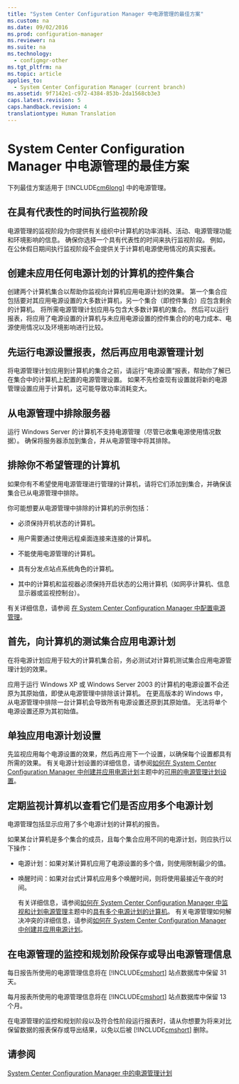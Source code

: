 ```yaml
---
title: "System Center Configuration Manager 中电源管理的最佳方案"
ms.custom: na
ms.date: 09/02/2016
ms.prod: configuration-manager
ms.reviewer: na
ms.suite: na
ms.technology: 
  - configmgr-other
ms.tgt_pltfrm: na
ms.topic: article
applies_to: 
  - System Center Configuration Manager (current branch)
ms.assetid: 9f7142e1-c972-4384-853b-2da1568cb3e3
caps.latest.revision: 5
caps.handback.revision: 4
translationtype: Human Translation
---
```

# System Center Configuration Manager 中电源管理的最佳方案
下列最佳方案适用于 [!INCLUDE[cm6long](../LocTest/includes/cm6long_md.md)] 中的电源管理。  
  
## 在具有代表性的时间执行监视阶段  
 电源管理的监视阶段为你提供有关组织中计算机的功率消耗、活动、电源管理功能和环境影响的信息。 确保你选择一个具有代表性的时间来执行监视阶段。 例如，在公休假日期间执行监视阶段不会提供关于计算机电源使用情况的真实报表。  
  
## 创建未应用任何电源计划的计算机的控件集合  
 创建两个计算机集合以帮助你监视向计算机应用电源计划的效果。 第一个集合应包括要对其应用电源设置的大多数计算机，另一个集合（即控件集合）应包含剩余的计算机。 将所需电源管理计划应用与包含大多数计算机的集合。 然后可以运行报表，将应用了电源设置的计算机与未应用电源设置的控件集合的的电力成本、电源使用情况以及环境影响进行比较。  
  
## 先运行电源设置报表，然后再应用电源管理计划  
 将电源管理计划应用到计算机的集合之前，请运行“电源设置”报表，帮助你了解已在集合中的计算机上配置的电源管理设置。 如果不先检查现有设置就将新的电源管理设置应用于计算机，这可能导致功率消耗变大。  
  
## 从电源管理中排除服务器  
 运行 Windows Server 的计算机不支持电源管理（尽管已收集电源使用情况数据）。 确保将服务器添加到集合，并从电源管理中将其排除。  
  
## 排除你不希望管理的计算机  
 如果你有不希望使用电源管理进行管理的计算机，请将它们添加到集合，并确保该集合已从电源管理中排除。  
  
 你可能想要从电源管理中排除的计算机的示例包括：  
  
-   必须保持开机状态的计算机。  
  
-   用户需要通过使用远程桌面连接来连接的计算机。  
  
-   不能使用电源管理的计算机。  
  
-   具有分发点站点系统角色的计算机。  
  
-   其中的计算机和监视器必须保持开启状态的公用计算机（如网亭计算机、信息显示器或监视控制台）。  
  
 有关详细信息，请参阅 [在 System Center Configuration Manager 中配置电源管理](../LocTest/Configuring-power-management-in-System-Center-Configuration-Manager.md)。  
  
## 首先，向计算机的测试集合应用电源计划  
 在将电源计划应用于较大的计算机集合前，务必测试对计算机测试集合应用电源管理计划的效果。  
  
 应用于运行 Windows XP 或 Windows Server 2003 的计算机的电源设置不会还原为其原始值，即使从电源管理中排除该计算机。 在更高版本的 Windows 中，从电源管理中排除一台计算机会导致所有电源设置还原到其原始值。 无法将单个电源设置还原为其初始值。  
  
## 单独应用电源计划设置  
 先监视应用每个电源设置的效果，然后再应用下一个设置，以确保每个设置都具有所需的效果。 有关电源计划设置的详细信息，请参阅[如何在 System Center Configuration Manager 中创建并应用电源计划](../LocTest/How-to-create-and-apply-power-plans-in-System-Center-Configuration-Manager.md)主题中的[可用的电源管理计划设置](../LocTest/How-to-create-and-apply-power-plans-in-System-Center-Configuration-Manager.md#BKMK_Plans)。  
  
## 定期监视计算机以查看它们是否应用多个电源计划  
 电源管理包括显示应用了多个电源计划的计算机的报告。  
  
 如果某台计算机是多个集合的成员，且每个集合应用不同的电源计划，则应执行以下操作：  
  
-   电源计划：如果对某计算机应用了电源设置的多个值，则使用限制最少的值。  
  
-   唤醒时间：如果对台式计算机应用多个唤醒时间，则将使用最接近午夜的时间。  
  
     有关详细信息，请参阅[如何在 System Center Configuration Manager 中监视和计划电源管理](../LocTest/How-to-monitor-and-plan-for-power-management-in-System-Center-Configuration-Manager.md)主题中的[具有多个电源计划的计算机](../LocTest/How-to-monitor-and-plan-for-power-management-in-System-Center-Configuration-Manager.md#BKMK_Multiple)。 有关电源管理如何解决冲突的详细信息，请参阅[如何在 System Center Configuration Manager 中创建并应用电源计划](../LocTest/How-to-create-and-apply-power-plans-in-System-Center-Configuration-Manager.md)。  
  
## 在电源管理的监控和规划阶段保存或导出电源管理信息  
 每日报告所使用的电源管理信息将在 [!INCLUDE[cmshort](../LocTest/includes/cmshort_md.md)] 站点数据库中保留 31 天。  
  
 每月报表所使用的电源管理信息将在 [!INCLUDE[cmshort](../LocTest/includes/cmshort_md.md)] 站点数据库中保留 13 个月。  
  
 在电源管理的监控和规划阶段以及符合性阶段运行报表时，请从你想要为将来对比保留数据的报表保存或导出结果，以免以后被 [!INCLUDE[cmshort](../LocTest/includes/cmshort_md.md)] 删除。  
  
## 请参阅  
 [System Center Configuration Manager 中的电源管理计划](../LocTest/Planning-for-power-management-in-System-Center-Configuration-Manager.md)
